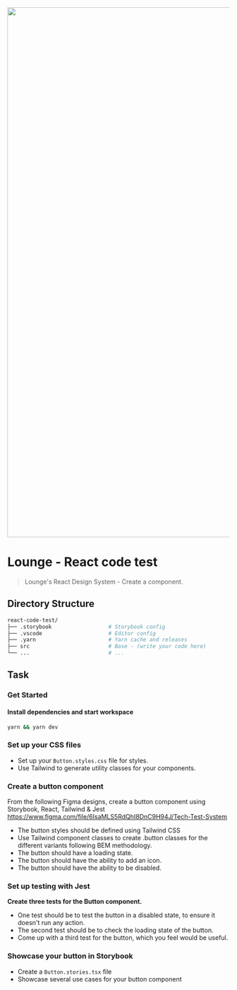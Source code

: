 <div align="center">
<a href="https://loungeunderwear.com"><img width="1200" src="https://cdn.shopify.com/s/files/1/0929/1494/files/lounge-header.jpg?v=1657202657"/></a>
</div>

# Lounge - React code test

> Lounge's React Design System - Create a component.

## Directory Structure

```sh
react-code-test/
├── .storybook                  # Storybook config
├── .vscode                     # Editor config
├── .yarn                       # Yarn cache and releases
├── src                         # Base - (write your code here)
└── ...                         # ...
```

## Task

### Get Started

#### Install dependencies and start workspace

```sh
yarn && yarn dev
```

### Set up your CSS files

- Set up your `Button.styles.css` file for styles.
- Use Tailwind to generate utility classes for your components.

### Create a button component

From the following Figma designs, create a button component using Storybook, React, Tailwind & Jest
https://www.figma.com/file/6IsaMLS5RdQhI8DnC9H94J/Tech-Test-System

- The button styles should be defined using Tailwind CSS
- Use Tailwind component classes to create .button classes for the different variants following BEM methodology.
- The button should have a loading state.
- The button should have the ability to add an icon.
- The button should have the ability to be disabled.

### Set up testing with Jest

**Create three tests for the Button component.**

- One test should be to test the button in a disabled state, to ensure it doesn't run any action.
- The second test should be to check the loading state of the button.
- Come up with a third test for the button, which you feel would be useful.

### Showcase your button in Storybook

- Create a `Button.stories.tsx` file
- Showcase several use cases for your button component
